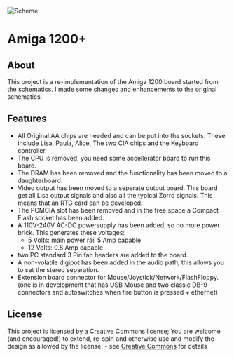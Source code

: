 ![Scheme](https://mirrors.creativecommons.org/presskit/icons/cc.svg)
# Amiga 1200+

## About

This project is a re-implementation of the Amiga 1200 board started from the schematics.
I made some changes and enhancements to the original schematics.

## Features

* All Original AA chips are needed and can be put into the sockets. These include Lisa, Paula, Alice, The two CIA chips and the Keyboard controller.
* The CPU is removed, you need some accellerator board to run this board.
* The DRAM has been removed and the functionality has been moved to a daughterboard.
* Video output has been moved to a seperate output board. This board get all Lisa output signals and also all the typical Zorro signals. This means that an RTG card can be developed.
* The PCMCIA slot has been removed and in the free space a Compact Flash socket has been added.
* A 110V-240V AC-DC powersupply has been added, so no more power brick. This generates these voltages:
    * 5 Volts: main power rail 5 Amp capable
    * 12 Volts: 0.8 Amp capable
* two PC standard 3 Pin fan headers are added to the board.
* A non-volatile digipot has been added in the audio path, this allows you to set the stereo separation.
* Extension board connector for Mouse/Joystick/Network/FlashFloppy. (one is in development that has USB Mouse and two classic DB-9 connectors and autoswitches when fire button is pressed + ethernet)

## License

This project is licensed by a Creative Commons license; You are welcome (and encouraged!) to extend, re-spin and otherwise use and modify the design as allowed by the license. - see  [Creative Commons](https://creativecommons.org/licenses/by-sa/4.0/) for details

